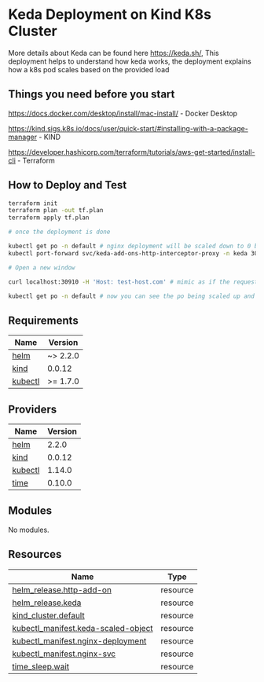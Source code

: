 # Keda Deployment on Kind K8s Cluster

More details about Keda can be found here https://keda.sh/, This deployment helps to understand how keda works, the deployment explains how a k8s pod scales based on the provided load


## Things you need before you start

https://docs.docker.com/desktop/install/mac-install/ - Docker Desktop 

https://kind.sigs.k8s.io/docs/user/quick-start/#installing-with-a-package-manager - KIND 

https://developer.hashicorp.com/terraform/tutorials/aws-get-started/install-cli - Terraform

## How to Deploy and Test

```bash
terraform init
terraform plan -out tf.plan
terraform apply tf.plan

# once the deployment is done

kubectl get po -n default # nginx deployment will be scaled down to 0 because in the scaledobject configuration we set min replica to 0
kubectl port-forward svc/keda-add-ons-http-interceptor-proxy -n keda 30910:8080 # we make sure all the request to nginx service comes in thru keda-add-ons-http-interceptor-proxy

# Open a new window  

curl localhost:30910 -H 'Host: test-host.com' # mimic as if the request is coming from test-host.com

kubectl get po -n default # now you can see the po being scaled up and the replica count increased to 1
```

## Requirements

| Name | Version |
|------|---------|
| <a name="requirement_helm"></a> [helm](#requirement\_helm) | ~> 2.2.0 |
| <a name="requirement_kind"></a> [kind](#requirement\_kind) | 0.0.12 |
| <a name="requirement_kubectl"></a> [kubectl](#requirement\_kubectl) | >= 1.7.0 |

## Providers

| Name | Version |
|------|---------|
| <a name="provider_helm"></a> [helm](#provider\_helm) | 2.2.0 |
| <a name="provider_kind"></a> [kind](#provider\_kind) | 0.0.12 |
| <a name="provider_kubectl"></a> [kubectl](#provider\_kubectl) | 1.14.0 |
| <a name="provider_time"></a> [time](#provider\_time) | 0.10.0 |

## Modules

No modules.

## Resources

| Name | Type |
|------|------|
| [helm_release.http-add-on](https://registry.terraform.io/providers/hashicorp/helm/latest/docs/resources/release) | resource |
| [helm_release.keda](https://registry.terraform.io/providers/hashicorp/helm/latest/docs/resources/release) | resource |
| [kind_cluster.default](https://registry.terraform.io/providers/tehcyx/kind/0.0.12/docs/resources/cluster) | resource |
| [kubectl_manifest.keda-scaled-object](https://registry.terraform.io/providers/gavinbunney/kubectl/latest/docs/resources/manifest) | resource |
| [kubectl_manifest.nginx-deployment](https://registry.terraform.io/providers/gavinbunney/kubectl/latest/docs/resources/manifest) | resource |
| [kubectl_manifest.nginx-svc](https://registry.terraform.io/providers/gavinbunney/kubectl/latest/docs/resources/manifest) | resource |
| [time_sleep.wait](https://registry.terraform.io/providers/hashicorp/time/latest/docs/resources/sleep) | resource |


